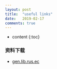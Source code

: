 ```yaml
---
layout: post
title:  "useful links"
date:   2019-02-17
comments: true
---
```


* content
{:toc}

### 资料下载
* [gen.lib.rus.ec](http://gen.lib.rus.ec) 
